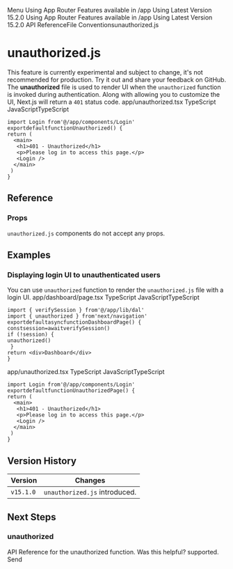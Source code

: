 Menu
Using App Router
Features available in /app
Using Latest Version
15.2.0
Using App Router
Features available in /app
Using Latest Version
15.2.0
API ReferenceFile Conventionsunauthorized.js
# unauthorized.js
This feature is currently experimental and subject to change, it's not recommended for production. Try it out and share your feedback on GitHub.
The **unauthorized** file is used to render UI when the `unauthorized` function is invoked during authentication. Along with allowing you to customize the UI, Next.js will return a `401` status code.
app/unauthorized.tsx
TypeScript
JavaScriptTypeScript
```
import Login from'@/app/components/Login'
exportdefaultfunctionUnauthorized() {
return (
  <main>
   <h1>401 - Unauthorized</h1>
   <p>Please log in to access this page.</p>
   <Login />
  </main>
 )
}
```

## Reference
### Props
`unauthorized.js` components do not accept any props.
## Examples
### Displaying login UI to unauthenticated users
You can use `unauthorized` function to render the `unauthorized.js` file with a login UI.
app/dashboard/page.tsx
TypeScript
JavaScriptTypeScript
```
import { verifySession } from'@/app/lib/dal'
import { unauthorized } from'next/navigation'
exportdefaultasyncfunctionDashboardPage() {
constsession=awaitverifySession()
if (!session) {
unauthorized()
 }
return <div>Dashboard</div>
}
```

app/unauthorized.tsx
TypeScript
JavaScriptTypeScript
```
import Login from'@/app/components/Login'
exportdefaultfunctionUnauthorizedPage() {
return (
  <main>
   <h1>401 - Unauthorized</h1>
   <p>Please log in to access this page.</p>
   <Login />
  </main>
 )
}
```

## Version History
Version| Changes  
---|---  
`v15.1.0`| `unauthorized.js` introduced.  
## Next Steps
### unauthorized
API Reference for the unauthorized function.
Was this helpful?
supported.
Send
